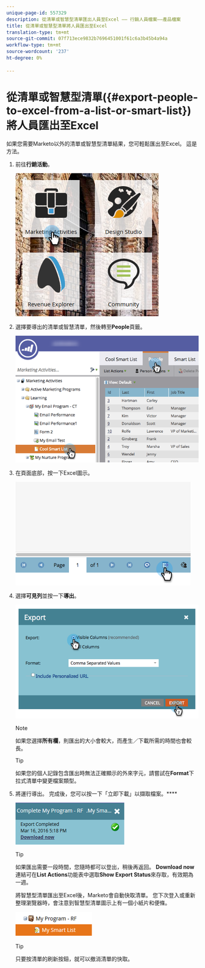 ```yaml
---
unique-page-id: 557329
description: 從清單或智慧型清單匯出人員至Excel —— 行銷人員檔案——產品檔案
title: 從清單或智慧型清單將人員匯出至Excel
translation-type: tm+mt
source-git-commit: 07f713ece9832b7696451001f61c6a3b45b4a94a
workflow-type: tm+mt
source-wordcount: '237'
ht-degree: 0%

---
```



# 從清單或智慧型清單({#export-people-to-excel-from-a-list-or-smart-list})將人員匯出至Excel

如果您需要Marketo以外的清單或智慧型清單結果，您可輕鬆匯出至Excel。 這是方法。

1. 前往&#x200B;**行銷活動**。

   ![](assets/ma.png)

1. 選擇要導出的清單或智慧清單，然後轉至&#x200B;**People**&#x200B;頁籤。

   ![](assets/smartlistpeopletab-hands.png)

1. 在頁面底部，按一下Excel圖示。

   ![](assets/exportpeople.png)

1. 選擇&#x200B;**可見列**&#x200B;並按一下&#x200B;**導出**。

   ![](assets/image2014-9-11-14-3a1-3a37.png)

   >[!NOTE]
   >
   >如果您選擇&#x200B;**所有欄**，則匯出的大小會較大，而產生／下載所需的時間也會較長。

   >[!TIP]
   >
   >如果您的個人記錄包含匯出時無法正確顯示的外來字元，請嘗試在&#x200B;**Format**&#x200B;下拉式清單中變更檔案類型。

1. 將運行導出。 完成後，您可以按一下「立即下載」以擷取檔案。****

   ![](assets/popup.png)

   >[!TIP]
   >
   >如果匯出需要一段時間，您隨時都可以登出，稍後再返回。 **Download now**&#x200B;連結可在&#x200B;**List Actions**&#x200B;功能表中選取&#x200B;**Show Export Status**&#x200B;來存取，有效期為一週。

   將智慧型清單匯出至Excel後，Marketo會自動快取清單。 您下次登入或重新整理瀏覽器時，會注意到智慧型清單圖示上有一個小紙片和便條。

   ![](assets/cached.png)

   >[!TIP]
   >
   >只要按清單的刷新按鈕，就可以撤消清單的快取。
